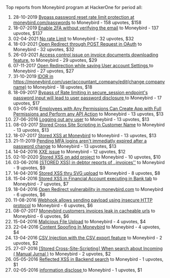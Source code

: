 Top reports from Moneybird program at HackerOne for period all:

1. 28-10-2019 [Bypass password reset rate limit protection at moneybird.com/passwords](https://hackerone.com/reports/723974) to Moneybird - 158 upvotes, $158
2. 18-07-2019 [Enable 2FA without verifying the email](https://hackerone.com/reports/649533) to Moneybird - 137 upvotes, $137
3. 02-04-2021 [No rate Limit](https://hackerone.com/reports/1145293) to Moneybird - 32 upvotes, $32
4. 18-03-2021 [Open Redirect through POST Request in OAuth](https://hackerone.com/reports/1129761) to Moneybird - 32 upvotes, $32
5. 26-03-2021 [Access control issue on invoice documents downloading feature.](https://hackerone.com/reports/1137218) to Moneybird - 29 upvotes, $29
6. 07-11-2017 [Open Redirection while saving User account Settings ](https://hackerone.com/reports/288219) to Moneybird - 27 upvotes, $27
7. 31-10-2019 [IDOR in https://moneybird.com/user/accountant_company/edit(change company name)](https://hackerone.com/reports/726163) to Moneybird - 18 upvotes, $18
8. 18-09-2017 [Bypass of Rate limiting in secure_session endpoint's password input will lead to user password disclosure ](https://hackerone.com/reports/269318) to Moneybird - 17 upvotes, $17
9. 03-05-2016 [Employees with Any Permissions Can Create App with Full Permissions and Perform any API Action](https://hackerone.com/reports/135989) to Moneybird - 13 upvotes, $13
10. 27-06-2016 [Logging out any user](https://hackerone.com/reports/147656) to Moneybird - 13 upvotes, $13
11. 08-03-2017 [Stored Cross Site Scripting in Customer Name](https://hackerone.com/reports/211643) to Moneybird - 13 upvotes, $13
12. 18-07-2017 [Stored XSS at Moneybird](https://hackerone.com/reports/251043) to Moneybird - 13 upvotes, $13
13. 21-11-2019 [Pending MFA logins aren't immediatly expired after a password change](https://hackerone.com/reports/743518) to Moneybird - 13 upvotes, $13
14. 14-04-2016 [XXE issue](https://hackerone.com/reports/130661) to Moneybird - 12 upvotes, $12
15. 02-10-2020 [Stored XSS on add project](https://hackerone.com/reports/996237) to Moneybird - 10 upvotes, $10
16. 03-06-2016 [[STORED XSS] in debtor reports of ,,invoices''](https://hackerone.com/reports/142893) to Moneybird - 9 upvotes, $9
17. 14-04-2016 [Stored XSS thru SVG upload](https://hackerone.com/reports/130591) to Moneybird - 8 upvotes, $8
18. 15-04-2016 [Stored XSS in Financial Account executing in Bank tab](https://hackerone.com/reports/131038) to Moneybird - 7 upvotes, $7
19. 18-04-2016 [Open Redirect vulnerability in moneybird.com](https://hackerone.com/reports/131728) to Moneybird - 6 upvotes, $6
20. 11-08-2016 [Webhook allows sending payload using insecure HTTP protocol](https://hackerone.com/reports/158541) to Moneybird - 6 upvotes, $6
21. 08-07-2017 [Moneybird customers invoices leak in cacheable urls](https://hackerone.com/reports/247084) to Moneybird - 6 upvotes, $6
22. 15-04-2016 [Malicious File Upload](https://hackerone.com/reports/131028) to Moneybird - 4 upvotes, $4
23. 22-04-2016 [Content Spoofing In Moneybird](https://hackerone.com/reports/133753) to Moneybird - 4 upvotes, $4
24. 13-04-2016 [CSV Injection with the CSV export feature](https://hackerone.com/reports/130338) to Moneybird - 2 upvotes, $2
25. 27-07-2016 [[Stored Cross-Site-Scripting] When search about Incoming ( Manual Jurnal )](https://hackerone.com/reports/154397) to Moneybird - 2 upvotes, $2
26. 05-05-2016 [Reflected XSS in Backend search](https://hackerone.com/reports/136600) to Moneybird - 1 upvotes, $1
27. 02-05-2016 [information disclose  ](https://hackerone.com/reports/135782) to Moneybird - 1 upvotes, $1
